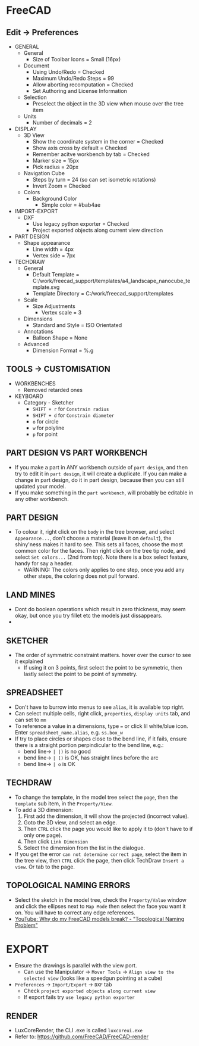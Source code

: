 # FreeCAD

## Edit -> Preferences 

- GENERAL
    - General
        - Size of Toolbar Icons = Small (16px)
    - Document
        - Using Undo/Redo = Checked
        - Maximum Undo/Redo Steps = 99
        - Allow aborting recomputation = Checked
        - Set Authoring and License Information
    - Selection
        - Preselect the object in the 3D view when mouse over the tree item
    - Units
        - Number of decimals = 2
- DISPLAY
    - 3D View
        - Show the coordinate system in the corner = Checked
        - Show axis cross by default = Checked
        - Remember acitve workbench by tab = Checked
        - Marker size = 15px
        - Pick radius = 20px
    - Navigation Cube
        - Steps by turn = 24 (so can set isometric rotations)
        - Invert Zoom = Checked
    - Colors
        - Background Color
            - Simple color = #bab4ae
- IMPORT-EXPORT
    - DXF
        - Use legacy python exporter = Checked
        - Project exported objects along current view direction
- PART DESIGN
    - Shape appearance
        - Line width = 4px
        - Vertex side = 7px
- TECHDRAW
    - General
        - Default Template = C:/work/freecad_support/templates/a4_landscape_nanocube_template.svg
        - Template Directory = C:/work/freecad_support/templates
    - Scale
        - Size Adjustments
            - Vertex scale = 3
    - Dimensions
        - Standard and Style = ISO Orientated
    - Annotations
        - Balloon Shape = None
    - Advanced
        - Dimension Format = %.g

## TOOLS -> CUSTOMISATION

- WORKBENCHES
    - Removed retarded ones
- KEYBOARD
    - Category - Sketcher
        - `SHIFT + r` for `Constrain radius`
        - `SHIFT + d` for `Constrain diameter`
        - `o` for circle
        - `w` for polyline
        - `p` for point

## PART DESIGN VS PART WORKBENCH

- If you make a part in ANY workbench outside of `part design`, and then try to edit it in `part design`, it will create a duplicate. If you can make a change in part design, do it in part design, because then you can still updated your model.
- If you make something in the `part workbench`, will probably be editable in any other workbench.

## PART DESIGN

- To colour it, right click on the `body` in the tree browser, and select `Appearance...`, don't choose a material (leave it on `default`), the shiny'ness makes it hard to see. This sets all faces, choose the most common color for the faces. Then right click on the tree tip node, and select `Set colors...` (2nd from top). Note there is a box select feature, handy for say a header.
    - WARNING: The colors only applies to one step, once you add any other steps, the coloring does not pull forward.

## LAND MINES

- Dont do boolean operations which result in zero thickness, may seem okay, but once you try fillet etc the models just dissappears.
-

## SKETCHER

- The order of symmetric constraint matters. hover over the cursor to see it explained
    - If using it on 3 points, first select the point to be symmetric, then lastly select the point to be point of symmetry.

## SPREADSHEET

- Don't have to burrow into menus to see `alias`, it is available top right.
- Can select multiple cells, right click, `properties`, `display units` tab, and can set to `mm`
- To reference a value in a dimensions, type `=` or click lil white/blue icon. Enter `spreadsheet_name.alias`, e.g. `ss.box_w`
- If try to place circles or shapes close to the bend line, if it fails, ensure there is a straight portion perpindicular to the bend line, e.g.:
    - bend line-> `| |)` is no good
    - bend line-> `| [)` is OK, has straight lines before the arc
    - bend line-> `| o` is OK

## TECHDRAW

- To change the template, in the model tree select the `page`, then the `template` sub item, in the `Property/View`.
- To add a 3D dimension:
    1. First add the dimension, it will show the projected (incorrect value).
    2. Goto the 3D view, and select an edge.
    3. Then `CTRL` click the page you would like to apply it to (don't have to if only one page).
    4. Then click `Link Dimension`
    5. Select the dimension from the list in the dialogue.
- If you get the error `can not determine correct page`, select the item in the tree view, then `CTRL` click the page,
then click TechDraw `Insert a view`. Or tab to the page.

## TOPOLOGICAL NAMING ERRORS

- Select the sketch in the model tree, check the `Property/Value` window and click the ellipses next to `Map Mode` then select the face you want it on. You will have to correct any edge references.
- [YouTube: Why do my FreeCAD models break? - "Topological Naming Problem"](https://www.youtube.com/watch?v=6p2vqEEmWq4)

# EXPORT

- Ensure the drawings is parallel with the view port.
    - Can use the Manipulator -> `Mover Tools` -> `Align view to the selected view` (looks like a speedgun pointing at a cube)
- `Preferences` -> `Import/Export` ->  `DXF` tab
    - Check `project exported objects along current view`
    - If export fails try `use legacy python exporter`

## RENDER

- LuxCoreRender, the CLI .exe is called `luxcoreui.exe`
- Refer to: <https://github.com/FreeCAD/FreeCAD-render>

